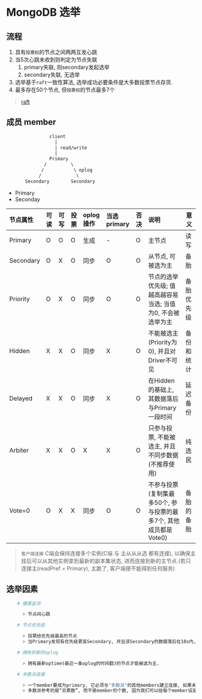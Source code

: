 # MongoDB 选举

## 流程

1. 具有`投票权`的节点之间两两互发心跳
2. 当5次心跳未收到则判定为节点失联
   1. primary失联, 则secondary发起选举
   2. secondary失联, 无选举
3. 选举基于`raft`一致性算法, 选举成功必要条件是大多数投票节点存货.
4. 最多存在50个节点, 但`投票权`的节点最多7个

> [raft](algo-raft.md)

## 成员 member  

```txt
                client
                  |
                  | read/write
                  |
                Primary
              /         \
             /           \ oplog
            /             \
       Secondary        Secondary
```

- Primary
- Seconday

| 节点属性  | 可读 | 可写 | 投票 | oplog操作 | 当选primary | 否决 | 说明                                                             | 意义       |
| :-------- | :--- | :--- | :--- | :-------- | :---------- | :--- | :--------------------------------------------------------------- | ---------- |
| Primary   | O    | O    | O    | 生成      | -           | O    | 主节点                                                           | 读写       |
| Secondary | O    | X    | O    | 同步      | O           | O    | 从节点, 可被选为主                                               | 备胎       |
| Priority  | O    | X    | O    | 同步      | O           | O    | 节点的选举优先级; 值越高越容易当选; 当值为0, 不会被选举为主      | 备胎优先级 |
| Hidden    | X    | X    | O    | 同步      | X           | O    | 不能被选主(Priority为0), 并且对Driver不可见                      | 备份和统计 |
| Delayed   | X    | X    | O    | 同步      | X           | O    | 在Hidden的基础上, 其数据落后与Primary一段时间                    | 延迟备份   |
| Arbiter   | X    | X    | O    | X         | X           | O    | 只参与投票, 不能被选主, 并且不同步数据(不推荐使用)               | 纯选民     |
| Vote=0    | O    | X    | X    | 同步      | O           | O    | 不参与投票(复制集最多50个, 参与投票的最多7个, 其他成员都是Vote0) | 备胎的备胎 |

> `客户端连接` C端会保持连接多个实例(C端 与 主从从从选 都有连接), 以确保主挂后可以从其他实例拿到最新的副本集状态, 进而连接到新的主节点.(若只连接主(readPref = Primary), 主跪了, 客户端便不能得到任何服务)  
  
## 选举因素

```bash
    # 健康监测  

      > 节点间心跳  

    # 节点优先级  

      > 投票给优先级最高的节点  
      > 当Primary发现有优先级更高Secondary, 并且该Secondary的数据落后在10s内, 则Primary会主动降级, 让优先级更高的Secondary有成为Primary的机会.  

    # 拥有较新的oplog  

      > 拥有最新optime(最近一条oplog的时间戳)的节点才能被选为主.  

    # 多数派连接  

      > 一个member要成为primary, 它必须与"多数派"的其他members建立连接, 如果未能与足够多的member建立连接, 事实上它本身也无法被选举为primary;
      > 多数派参考的是“总票数”, 而不是member的个数, 因为我们可以给每个member设定不同的“票数”. 假设复制集内投票成员数量为N, 则大多数为 N/2 + 1.  
```